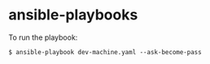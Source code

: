 # ansible-playbooks

To run the playbook:

```shell
$ ansible-playbook dev-machine.yaml --ask-become-pass
```
